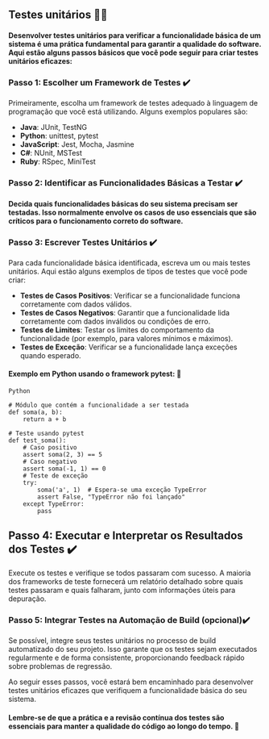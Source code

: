 
## Testes unitários :man_technologist: 

####  Desenvolver testes unitários para verificar a funcionalidade básica de um sistema é uma prática fundamental para garantir a qualidade do software. Aqui estão alguns passos básicos que você pode seguir para criar testes unitários eficazes:   

### Passo 1: Escolher um Framework de Testes :heavy_check_mark: 

Primeiramente, escolha um framework de testes adequado à linguagem de programação que você está utilizando. Alguns exemplos populares são:

- **Java**: JUnit, TestNG
- **Python**: unittest, pytest
- **JavaScript**: Jest, Mocha, Jasmine
- **C#**: NUnit, MSTest
- **Ruby**: RSpec, MiniTest

### Passo 2: Identificar as Funcionalidades Básicas a Testar :heavy_check_mark: 

**Decida quais funcionalidades básicas do seu sistema precisam ser testadas. Isso normalmente envolve os casos de uso essenciais que são críticos para o funcionamento correto do software.**    

### Passo 3: Escrever Testes Unitários :heavy_check_mark: 

Para cada funcionalidade básica identificada, escreva um ou mais testes unitários. Aqui estão alguns exemplos de tipos de testes que você pode criar:

- **Testes de Casos Positivos**: Verificar se a funcionalidade funciona corretamente com dados válidos.
- **Testes de Casos Negativos**: Garantir que a funcionalidade lida corretamente com dados inválidos ou condições de erro.
- **Testes de Limites**: Testar os limites do comportamento da funcionalidade (por exemplo, para valores mínimos e máximos).
- **Testes de Exceção**: Verificar se a funcionalidade lança exceções quando esperado.

#### Exemplo em Python usando o framework pytest: :robot: 

```
Python

# Módulo que contém a funcionalidade a ser testada
def soma(a, b):
    return a + b

# Teste usando pytest
def test_soma():
    # Caso positivo
    assert soma(2, 3) == 5
    # Caso negativo
    assert soma(-1, 1) == 0
    # Teste de exceção
    try:
        soma('a', 1)  # Espera-se uma exceção TypeError
        assert False, "TypeError não foi lançado"
    except TypeError:
        pass
```

##  Passo 4: Executar e Interpretar os Resultados dos Testes  :heavy_check_mark: 

Execute os testes e verifique se todos passaram com sucesso. A maioria dos frameworks de teste fornecerá um relatório detalhado sobre quais testes passaram e quais falharam, junto com informações úteis para depuração.

### Passo 5: Integrar Testes na Automação de Build (opcional):heavy_check_mark: ​

Se possível, integre seus testes unitários no processo de build automatizado do seu projeto. Isso garante que os testes sejam executados regularmente e de forma consistente, proporcionando feedback rápido sobre problemas de regressão.

Ao seguir esses passos, você estará bem encaminhado para desenvolver testes unitários eficazes que verifiquem a funcionalidade básica do seu sistema. 



#### Lembre-se de que a prática e a revisão contínua dos testes são essenciais para manter a qualidade do código ao longo do tempo.  :rocket: 

